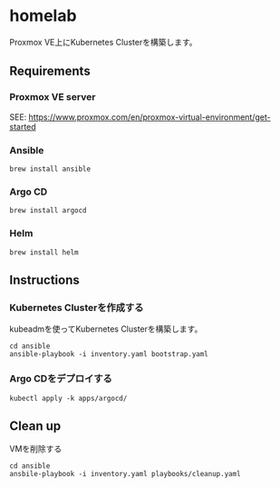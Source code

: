 # homelab

Proxmox VE上にKubernetes Clusterを構築します。

## Requirements

### Proxmox VE server

SEE: https://www.proxmox.com/en/proxmox-virtual-environment/get-started

### Ansible

```
brew install ansible
```

### Argo CD

```
brew install argocd
```

### Helm

```
brew install helm
```

## Instructions

### Kubernetes Clusterを作成する

kubeadmを使ってKubernetes Clusterを構築します。

```
cd ansible
ansible-playbook -i inventory.yaml bootstrap.yaml
```

### Argo CDをデプロイする

```
kubectl apply -k apps/argocd/
```

## Clean up

VMを削除する

```
cd ansible
ansbile-playbook -i inventory.yaml playbooks/cleanup.yaml
```
